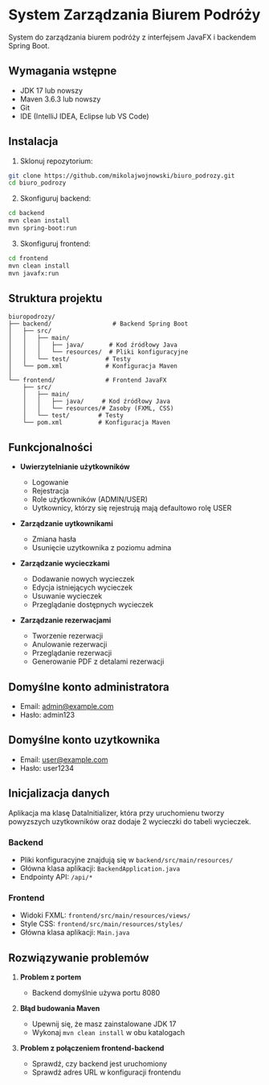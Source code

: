 # System Zarządzania Biurem Podróży

System do zarządzania biurem podróży z interfejsem JavaFX i backendem Spring Boot.

## Wymagania wstępne

- JDK 17 lub nowszy
- Maven 3.6.3 lub nowszy
- Git
- IDE (IntelliJ IDEA, Eclipse lub VS Code)

## Instalacja

1. Sklonuj repozytorium:
```bash
git clone https://github.com/mikolajwojnowski/biuro_podrozy.git
cd biuro_podrozy
```

2. Skonfiguruj backend:
```bash
cd backend
mvn clean install
mvn spring-boot:run
```

3. Skonfiguruj frontend:
```bash
cd frontend
mvn clean install
mvn javafx:run
```

## Struktura projektu

```
biuropodrozy/
├── backend/                 # Backend Spring Boot
│   ├── src/
│   │   ├── main/
│   │   │   ├── java/       # Kod źródłowy Java
│   │   │   └── resources/  # Pliki konfiguracyjne
│   │   └── test/          # Testy
│   └── pom.xml            # Konfiguracja Maven
│
└── frontend/              # Frontend JavaFX
    ├── src/
    │   ├── main/
    │   │   ├── java/     # Kod źródłowy Java
    │   │   └── resources/# Zasoby (FXML, CSS)
    │   └── test/        # Testy
    └── pom.xml          # Konfiguracja Maven
```

## Funkcjonalności

- **Uwierzytelnianie użytkowników**
  - Logowanie
  - Rejestracja
  - Role użytkowników (ADMIN/USER)
  - Uytkownicy, którzy się rejestrują mają defaultowo rolę USER

- **Zarządzanie uytkownikami**
  - Zmiana hasła
  - Usunięcie uzytkownika z poziomu admina

- **Zarządzanie wycieczkami**
  - Dodawanie nowych wycieczek
  - Edycja istniejących wycieczek
  - Usuwanie wycieczek
  - Przeglądanie dostępnych wycieczek

- **Zarządzanie rezerwacjami**
  - Tworzenie rezerwacji
  - Anulowanie rezerwacji
  - Przeglądanie rezerwacji
  - Generowanie PDF z detalami rezerwacji

## Domyślne konto administratora

- Email: admin@example.com
- Hasło: admin123

## Domyślne konto uzytkownika

- Email: user@example.com
- Hasło: user1234

## Inicjalizacja danych
Aplikacja ma klasę DataInitializer, która przy uruchomienu tworzy powyzszych uzytkowników
oraz dodaje 2 wycieczki do tabeli wycieczek. 



### Backend
- Pliki konfiguracyjne znajdują się w `backend/src/main/resources/`
- Główna klasa aplikacji: `BackendApplication.java`
- Endpointy API: `/api/*`

### Frontend
- Widoki FXML: `frontend/src/main/resources/views/`
- Style CSS: `frontend/src/main/resources/styles/`
- Główna klasa aplikacji: `Main.java`

## Rozwiązywanie problemów

1. **Problem z portem**
   - Backend domyślnie używa portu 8080
   

2. **Błąd budowania Maven**
   - Upewnij się, że masz zainstalowane JDK 17
   - Wykonaj `mvn clean install` w obu katalogach

3. **Problem z połączeniem frontend-backend**
   - Sprawdź, czy backend jest uruchomiony
   - Sprawdź adres URL w konfiguracji frontendu




